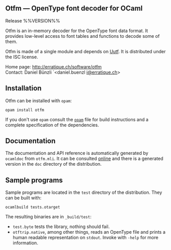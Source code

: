 Otfm — OpenType font decoder for OCaml
-------------------------------------------------------------------------------
Release %%VERSION%%

Otfm is an in-memory decoder for the OpenType font data format. It
provides low-level access to font tables and functions to decode some
of them.

Otfm is made of a single module and depends on [Uutf][1]. It is distributed 
under the ISC license.

[1]: http://erratique.ch/software/uutf
     
Home page: http://erratique.ch/software/otfm  
Contact: Daniel Bünzli `<daniel.buenzl i@erratique.ch>

## Installation

Otfm can be installed with `opam`:

    opam install otfm

If you don't use `opam` consult the [`opam`](opam) file for build
instructions and a complete specification of the dependencies. 

## Documentation 

The documentation and API reference is automatically generated 
by `ocamldoc` from `otfm.mli`. It can be consulted [online][1] and
there is a generated version in the `doc` directory of the
distribution. 

[1]: http://erratique.ch/software/otfm/doc/Otfm

## Sample programs 

Sample programs are located in the `test` directory of the
distribution. They can be built with:

    ocamlbuild tests.otarget 
    
The resulting binaries are in `_build/test`:

- `test.byte` tests the library, nothing should fail.
- `otftrip.native`, among other things, reads an OpenType file and
  prints a human readable representation on `stdout`. Invoke with
  `-help` for more information.
